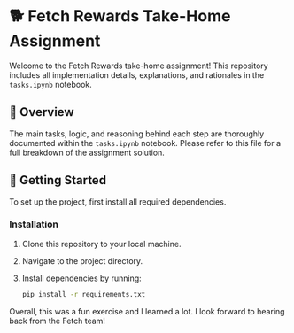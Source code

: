 # 🐕 Fetch Rewards Take-Home Assignment

Welcome to the Fetch Rewards take-home assignment! This repository includes all implementation details, explanations, and rationales in the `tasks.ipynb` notebook.

## 📄 Overview

The main tasks, logic, and reasoning behind each step are thoroughly documented within the `tasks.ipynb` notebook. Please refer to this file for a full breakdown of the assignment solution.

## 🚀 Getting Started

To set up the project, first install all required dependencies.

### Installation

1. Clone this repository to your local machine.
2. Navigate to the project directory.
3. Install dependencies by running:

   ```bash
   pip install -r requirements.txt
    ```

Overall, this was a fun exercise and I learned a lot. I look forward to hearing back from the Fetch team!